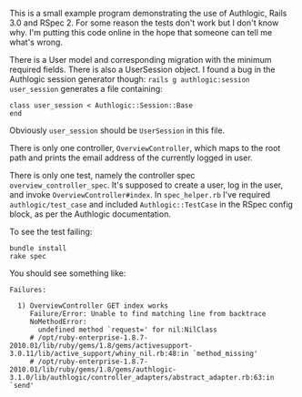 This is a small example program demonstrating the use of Authlogic, Rails 3.0 and RSpec 2. For some reason the tests don't work but I don't know why. I'm putting this code online in the hope that someone can tell me what's wrong.

There is a User model and corresponding migration with the minimum required fields. There is also a UserSession object. I found a bug in the Authlogic session generator though: `rails g authlogic:session user_session` generates a file containing:

    class user_session < Authlogic::Session::Base
    end

Obviously `user_session` should be `UserSession` in this file.

There is only one controller, `OverviewController`, which maps to the root path and prints the email address of the currently logged in user.

There is only one test, namely the controller spec `overview_controller_spec`. It's supposed to create a user, log in the user, and invoke `OverviewController#index`. In `spec_helper.rb` I've required `authlogic/test_case` and included `Authlogic::TestCase` in the RSpec config block, as per the Authlogic documentation.

To see the test failing:

    bundle install
    rake spec

You should see something like:

    Failures:
    
      1) OverviewController GET index works
         Failure/Error: Unable to find matching line from backtrace
         NoMethodError:
           undefined method `request=' for nil:NilClass
         # /opt/ruby-enterprise-1.8.7-2010.01/lib/ruby/gems/1.8/gems/activesupport-3.0.11/lib/active_support/whiny_nil.rb:48:in `method_missing'
         # /opt/ruby-enterprise-1.8.7-2010.01/lib/ruby/gems/1.8/gems/authlogic-3.1.0/lib/authlogic/controller_adapters/abstract_adapter.rb:63:in `send'
